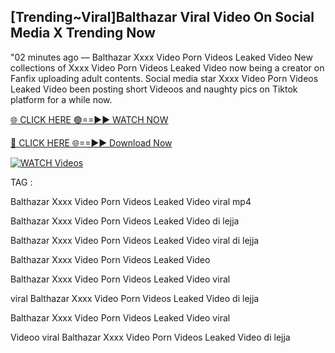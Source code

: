 ## [Trending~Viral]Balthazar Viral Video On Social Media X Trending Now


"02 minutes ago —  Balthazar Xxxx Video Porn Videos Leaked Video New collections of   Xxxx Video Porn Videos Leaked Video now being a creator on Fanfix uploading adult contents. Social media star   Xxxx Video Porn Videos Leaked Video been posting short Videoos and naughty pics on Tiktok platform for a while now.


[🌐 CLICK HERE 🟢==►► WATCH NOW](https://cutt.ly/mrqM9kNd)

[🔴 CLICK HERE 🌐==►► Download Now](https://cutt.ly/mrqM9kNd)

[![WATCH Videos](https://i.imgur.com/dJHk4Zq.gif)](https://cutt.ly/mrqM9kNd)


TAG :

Balthazar Xxxx Video Porn Videos Leaked Video viral mp4

Balthazar Xxxx Video Porn Videos Leaked Video di lejja

Balthazar Xxxx Video Porn Videos Leaked Video viral di lejja

Balthazar Xxxx Video Porn Videos Leaked Video

Balthazar Xxxx Video Porn Videos Leaked Video viral

viral Balthazar Xxxx Video Porn Videos Leaked Video di lejja

Balthazar Xxxx Video Porn Videos Leaked Video viral

Videoo viral Balthazar Xxxx Video Porn Videos Leaked Video di lejja
